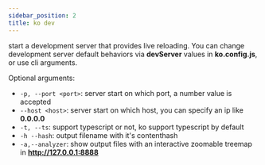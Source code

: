 ```yaml
---
sidebar_position: 2
title: ko dev
---
```


start a development server that provides live reloading. You can change development server default behaviors via **devServer** values in **ko.config.js**, or use cli arguments.

Optional arguments:
* `-p, --port <port>`: server start on which port, a number value is accepted
* `--host <host>`: server start on which host, you can specify an ip like **0.0.0.0**
* `-t, --ts`: support typescript or not, ko support typescript by default
* `-h --hash`: output filename with it's contenthash
* `-a,--analyzer`: show output files with an interactive zoomable treemap in **http://127.0.0.1:8888**
